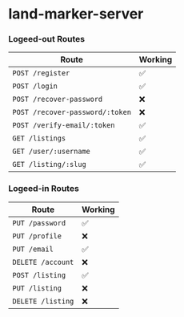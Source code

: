 # land-marker-server

### Logeed-out Routes

| Route                             | Working |
| --------------------------------- | ------- |
| `POST /register`                  | ✅      |
| `POST /login`                     | ✅      |
| `POST /recover-password`          | ❌      |
| `POST /recover-password/:token`   | ❌      |
| `POST /verify-email/:token`       | ✅      |
| `GET /listings`                   | ✅      |
| `GET /user/:username`             | ✅      |
| `GET /listing/:slug`              | ✅      |

### Logeed-in Routes

| Route                             | Working |
| --------------------------------- | ------- |
| `PUT /password`                   | ✅      |
| `PUT /profile`                    | ❌      |
| `PUT /email`                      | ✅      |
| `DELETE /account`                 | ❌      |
| `POST /listing`                   | ✅      |
| `PUT /listing`                    | ❌      |
| `DELETE /listing`                 | ❌      |
